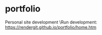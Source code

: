 # portfolio
Personal site development
\Run development: https://rendergit.github.io/portfolio/home.htm
